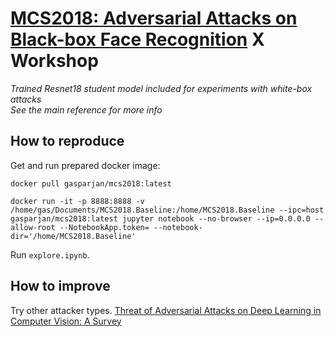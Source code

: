 
# [MCS2018: Adversarial Attacks on Black-box Face Recognition](https://github.com/AlexanderParkin/MCS2018.Baseline) X Workshop  

*Trained Resnet18 student model included for experiments with white-box attacks*  
*See the main reference for more info*  

## How to reproduce  

Get and run prepared docker image:  
```
docker pull gasparjan/mcs2018:latest
```  
```
docker run -it -p 8888:8888 -v /home/gas/Documents/MCS2018.Baseline:/home/MCS2018.Baseline --ipc=host gasparjan/mcs2018:latest jupyter notebook --no-browser --ip=0.0.0.0 --allow-root --NotebookApp.token= --notebook-dir='/home/MCS2018.Baseline'  
```  

Run `explore.ipynb`.  

## How to improve  
Try other attacker types. [Threat of Adversarial Attacks on Deep Learning in Computer Vision: A Survey](https://arxiv.org/pdf/1801.00553.pdf)  
